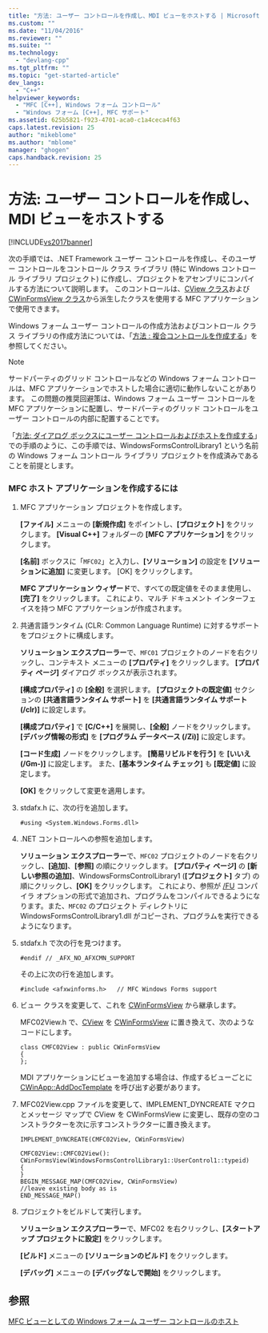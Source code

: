 ```yaml
---
title: "方法: ユーザー コントロールを作成し、MDI ビューをホストする | Microsoft Docs"
ms.custom: ""
ms.date: "11/04/2016"
ms.reviewer: ""
ms.suite: ""
ms.technology: 
  - "devlang-cpp"
ms.tgt_pltfrm: ""
ms.topic: "get-started-article"
dev_langs: 
  - "C++"
helpviewer_keywords: 
  - "MFC [C++], Windows フォーム コントロール"
  - "Windows フォーム [C++], MFC サポート"
ms.assetid: 625b5821-f923-4701-aca0-c1a4ceca4f63
caps.latest.revision: 25
author: "mikeblome"
ms.author: "mblome"
manager: "ghogen"
caps.handback.revision: 25
---
```

# 方法: ユーザー コントロールを作成し、MDI ビューをホストする
[!INCLUDE[vs2017banner](../assembler/inline/includes/vs2017banner.md)]

次の手順では、.NET Framework ユーザー コントロールを作成し、そのユーザー コントロールをコントロール クラス ライブラリ \(特に Windows コントロール ライブラリ プロジェクト\) に作成し、プロジェクトをアセンブリにコンパイルする方法について説明します。  このコントロールは、[CView クラス](../Topic/CView%20Class.md)および [CWinFormsView クラス](../mfc/reference/cwinformsview-class.md)から派生したクラスを使用する MFC アプリケーションで使用できます。  
  
 Windows フォーム ユーザー コントロールの作成方法およびコントロール クラス ライブラリの作成方法については、「[方法 : 複合コントロールを作成する](../Topic/How%20to:%20Author%20Composite%20Controls.md)」を参照してください。  
  
> [!NOTE]
>  サードパーティのグリッド コントロールなどの Windows フォーム コントロールは、MFC アプリケーションでホストした場合に適切に動作しないことがあります。  この問題の推奨回避策は、Windows フォーム ユーザー コントロールを MFC アプリケーションに配置し、サードパーティのグリッド コントロールをユーザー コントロールの内部に配置することです。  
  
 「[方法: ダイアログ ボックスにユーザー コントロールおよびホストを作成する](../dotnet/how-to-create-the-user-control-and-host-in-a-dialog-box.md)」での手順のように、この手順では、WindowsFormsControlLibrary1 という名前の Windows フォーム コントロール ライブラリ プロジェクトを作成済みであることを前提とします。  
  
### MFC ホスト アプリケーションを作成するには  
  
1.  MFC アプリケーション プロジェクトを作成します。  
  
     **\[ファイル\]** メニューの **\[新規作成\]** をポイントし、**\[プロジェクト\]** をクリックします。  **\[Visual C\+\+\]** フォルダーの **\[MFC アプリケーション\]** をクリックします。  
  
     **\[名前\]** ボックスに「`MFC02`」と入力し、**\[ソリューション\]** の設定を **\[ソリューションに追加\]** に変更します。  \[OK\] をクリックします。  
  
     **MFC アプリケーション ウィザード**で、すべての既定値をそのまま使用し、**\[完了\]** をクリックします。  これにより、マルチ ドキュメント インターフェイスを持つ MFC アプリケーションが作成されます。  
  
2.  共通言語ランタイム \(CLR: Common Language Runtime\) に対するサポートをプロジェクトに構成します。  
  
     **ソリューション エクスプローラー**で、`MFC01` プロジェクトのノードを右クリックし、コンテキスト メニューの **\[プロパティ\]** をクリックします。  **\[プロパティ ページ\]** ダイアログ ボックスが表示されます。  
  
     **\[構成プロパティ\]** の **\[全般\]** を選択します。  **\[プロジェクトの既定値\]** セクションの **\[共通言語ランタイム サポート\]** を **\[共通言語ランタイム サポート \(\/clr\)\]** に設定します。  
  
     **\[構成プロパティ\]** で **\[C\/C\+\+\]** を展開し、**\[全般\]** ノードをクリックします。  **\[デバッグ情報の形式\]** を **\[プログラム データベース \(\/Zi\)\]** に設定します。  
  
     **\[コード生成\]** ノードをクリックします。  **\[簡易リビルドを行う\]** を **\[いいえ \(\/Gm\-\)\]** に設定します。  また、**\[基本ランタイム チェック\]** も **\[既定値\]** に設定します。  
  
     **\[OK\]** をクリックして変更を適用します。  
  
3.  stdafx.h に、次の行を追加します。  
  
    ```  
    #using <System.Windows.Forms.dll>  
    ```  
  
4.  .NET コントロールへの参照を追加します。  
  
     **ソリューション エクスプローラー**で、`MFC02` プロジェクトのノードを右クリックし、**\[追加\]**、**\[参照\]** の順にクリックします。  **\[プロパティ ページ\]** の **\[新しい参照の追加\]**、WindowsFormsControlLibrary1 \(**\[プロジェクト\]** タブ\) の順にクリックし、**\[OK\]** をクリックします。  これにより、参照が [\/FU](../build/reference/fu-name-forced-hash-using-file.md) コンパイラ オプションの形式で追加され、プログラムをコンパイルできるようになります。また、`MFC02` のプロジェクト ディレクトリに WindowsFormsControlLibrary1.dll がコピーされ、プログラムを実行できるようになります。  
  
5.  stdafx.h で次の行を見つけます。  
  
    ```  
    #endif // _AFX_NO_AFXCMN_SUPPORT   
    ```  
  
     その上に次の行を追加します。  
  
    ```  
    #include <afxwinforms.h>   // MFC Windows Forms support  
    ```  
  
6.  ビュー クラスを変更して、これを [CWinFormsView](../mfc/reference/cwinformsview-class.md) から継承します。  
  
     MFC02View.h で、[CView](../Topic/CView%20Class.md) を [CWinFormsView](../mfc/reference/cwinformsview-class.md) に置き換えて、次のようなコードにします。  
  
    ```  
    class CMFC02View : public CWinFormsView  
    {  
    };  
    ```  
  
     MDI アプリケーションにビューを追加する場合は、作成するビューごとに [CWinApp::AddDocTemplate](../Topic/CWinApp::AddDocTemplate.md) を呼び出す必要があります。  
  
7.  MFC02View.cpp ファイルを変更して、IMPLEMENT\_DYNCREATE マクロとメッセージ マップで CView を CWinFormsView に変更し、既存の空のコンストラクターを次に示すコンストラクターに置き換えます。  
  
    ```  
    IMPLEMENT_DYNCREATE(CMFC02View, CWinFormsView)  
  
    CMFC02View::CMFC02View(): CWinFormsView(WindowsFormsControlLibrary1::UserControl1::typeid)   
    {  
    }  
    BEGIN_MESSAGE_MAP(CMFC02View, CWinFormsView)  
    //leave existing body as is  
    END_MESSAGE_MAP()  
    ```  
  
8.  プロジェクトをビルドして実行します。  
  
     **ソリューション エクスプローラー**で、MFC02 を右クリックし、**\[スタートアップ プロジェクトに設定\]** をクリックします。  
  
     **\[ビルド\]** メニューの **\[ソリューションのビルド\]** をクリックします。  
  
     **\[デバッグ\]** メニューの **\[デバッグなしで開始\]** をクリックします。  
  
## 参照  
 [MFC ビューとしての Windows フォーム ユーザー コントロールのホスト](../dotnet/hosting-a-windows-forms-user-control-as-an-mfc-view.md)
